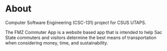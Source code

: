 # About
Computer Software Engineering (CSC-131) project for CSUS UTAPS.

The FMZ Commuter App is a website based app that is intended to help Sac State commuters and visitors determine the best means of transportation when considering money, time, and sustainability.
